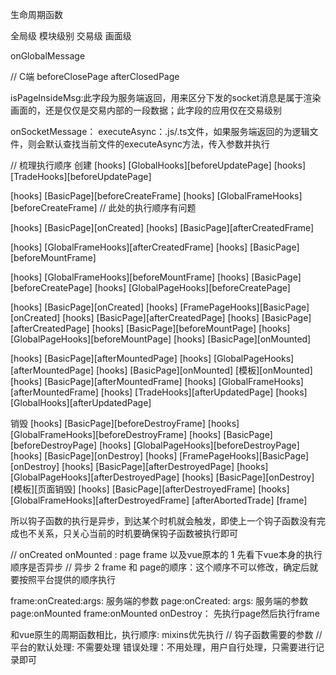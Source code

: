 生命周期函数

全局级
模块级别
交易级
画面级

onGlobalMessage

// C端
beforeClosePage
afterClosedPage

isPageInsideMsg:此字段为服务端返回，用来区分下发的socket消息是属于渲染画面的，还是仅仅是交易内部的一段数据；此字段的应用仅在交易级别

onSocketMessage：
executeAsync：.js/.ts文件，如果服务端返回的为逻辑文件，则会默认查找当前文件的executeAsync方法，传入参数并执行


// 梳理执行顺序
创建
[hooks] [GlobalHooks][beforeUpdatePage]
[hooks] [TradeHooks][beforeUpdatePage]

[hooks] [BasicPage][beforeCreateFrame]
[hooks] [GlobalFrameHooks][beforeCreateFrame] // 此处的执行顺序有问题

[hooks] [BasicPage][onCreated]
[hooks] [BasicPage][afterCreatedFrame]

[hooks] [GlobalFrameHooks][afterCreatedFrame]
[hooks] [BasicPage][beforeMountFrame]

[hooks] [GlobalFrameHooks][beforeMountFrame]
[hooks] [BasicPage][beforeCreatePage]
[hooks] [GlobalPageHooks][beforeCreatePage]

[hooks] [BasicPage][onCreated]
[hooks] [FramePageHooks][BasicPage][onCreated]
[hooks] [BasicPage][afterCreatedPage]
[hooks] [BasicPage][afterCreatedPage]
[hooks] [BasicPage][beforeMountPage]
[hooks] [GlobalPageHooks][beforeMountPage]
[hooks] [BasicPage][onMounted]

[hooks] [BasicPage][afterMountedPage]
[hooks] [GlobalPageHooks][afterMountedPage]
[hooks] [BasicPage][onMounted]
[模板][onMounted]
[hooks] [BasicPage][afterMountedFrame]
[hooks] [GlobalFrameHooks][afterMountedFrame]
[hooks] [TradeHooks][afterUpdatedPage]
[hooks] [GlobalHooks][afterUpdatedPage]


销毁
[hooks] [BasicPage][beforeDestroyFrame]
[hooks] [GlobalFrameHooks][beforeDestroyFrame]
[hooks] [BasicPage][beforeDestroyPage]
[hooks] [GlobalPageHooks][beforeDestroyPage]
[hooks] [BasicPage][onDestroy]
[hooks] [FramePageHooks][BasicPage][onDestroy]
[hooks] [BasicPage][afterDestroyedPage]
[hooks] [GlobalPageHooks][afterDestroyedPage]
[hooks] [BasicPage][onDestroy]
[模板][页面销毁]
[hooks] [BasicPage][afterDestroyedFrame]
[hooks] [GlobalFrameHooks][afterDestroyedFrame]
[afterAbortedTrade] [frame]


所以钩子函数的执行是异步，到达某个时机就会触发，即使上一个钩子函数没有完成也不关系，只关心当前的时机要确保钩子函数被执行即可

// onCreated onMounted : page frame 以及vue原本的
1 先看下vue本身的执行顺序是否异步 // 异步
2 frame 和 page的顺序：这个顺序不可以修改，确定后就要按照平台提供的顺序执行

frame:onCreated:args: 服务端的参数
page:onCreated: args: 服务端的参数
page:onMounted
frame:onMounted
onDestroy： 先执行page然后执行frame

和vue原生的周期函数相比，执行顺序:
mixins优先执行
// 钩子函数需要的参数
// 平台的默认处理: 不需要处理
错误处理：不用处理，用户自行处理，只需要进行记录即可






